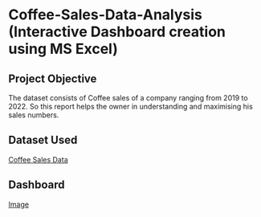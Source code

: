 # Coffee-Sales-Data-Analysis (Interactive Dashboard creation using MS Excel)

## Project Objective
The dataset consists of Coffee sales of a company ranging from 2019 to 2022. So this report helps the owner in understanding and maximising his sales numbers.

## Dataset Used
<a href ="https://github.com/sum1tt/Data-Analysis-Dashboard-excel/blob/main/coffeeOrdersDataset.xlsx"> Coffee Sales Data </a>

## Dashboard
<a href="https://github.com/sum1tt/Data-Analysis-Dashboard-excel/blob/main/CoffeeSales_Dashboard.png"> Image </a>
